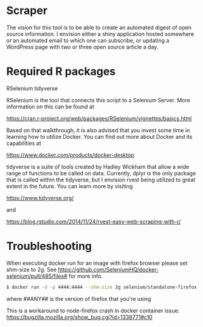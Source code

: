# Scraper

The vision for this tool is to be able to create an automated digest of open source information. 
I envision either a shiny application hosted somewhere or an automated email to which one can subscribe,
or updating a WordPress page with two or three open source article a day.

# Required R packages

RSelenium
tidyverse

RSelenium is the tool that connects this script to a Selenium Server.
More information on this can be found at

https://cran.r-project.org/web/packages/RSelenium/vignettes/basics.html

Based on that walkthrough, it is also advised that you invest some time
in learning how to utilize Docker. You can find out more about Docker and its
capabilities at

https://www.docker.com/products/docker-desktop

tidyverse is a suite of tools created by Hadley Wickham that allow a wide range
of functions to be called on data. Currently, dplyr is the only package that
is called within the tidyverse, but I envision rvest being utilized to great
extent in the future. You can learn more by visiting

https://www.tidyverse.org/

and

https://blog.rstudio.com/2014/11/24/rvest-easy-web-scraping-with-r/

# Troubleshooting

When executing docker run for an image with firefox browser please set shm-size to 2g. See https://github.com/SeleniumHQ/docker-selenium/pull/485/files# for more info.

``` bash
$ docker run -d -p 4444:4444 --shm-size 2g selenium/standalone-firefox:##ANY##
```
where ##ANY## is the version of firefox that you're using

This is a workaround to node-firefox crash in docker container issue: https://bugzilla.mozilla.org/show_bug.cgi?id=1338771#c10
